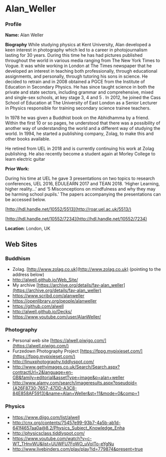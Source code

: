 # Alan_Weller


### Profile

**Name:** Alan Weller 	

**Biography**
While studying physics at Kent University, Alan developed a keen interest in photography which led to a career in photojournalism lasting for 30 years. During this time he has had pictures published throughout the world in various media ranging from The New York Times to Vogue. It was while working in London at The Times newspaper that he developed an interest in teaching both professionally, through educational assignments, and personally, through tutoring his sons in science. He decided to retrain and in 2008 obtained a PGCE from the Institute of Education in Secondary Physics. He has since taught science in both the private and state sectors, including grammar and comprehensive, mixed and single-sex schools, at key stage 3, 4 and 5
. 
In 2012, he joined the Cass School of Education at The University of East London as a Senior Lecturer in Physics responsible for training secondary science trainee teachers. 

In 1978 he was given a Buddhist book on the Abhidhamma by a friend. Within the first 10 or so pages, he understood that there was a possibility of another way of understanding the world and a different way of studying the world. In 1994, he started a publishing company, Zolag, to make this and other books available. 

He retired from UEL in 2018 and is currently continuing his work at Zolag publishing. He also recently become a student again at Morley College to learn electric guitar

**Prior Work:**

During his time at UEL he gave 3 presentations on two topics to research conferences, UEL 2016, EDULEARN 2017 and TEAN 2018. ‘Higher Learning, higher reality...’  and ‘5 Misconceptions on mindfulness and why they may be harming school pupils.’ The papers accompanying the presentations can be accessed below.

[http://hdl.handle.net/10552/5513](http://roar.uel.ac.uk/5513/)

[http://hdl.handle.net/10552/7234](http://hdl.handle.net/10552/7234)



**Location**: London, UK

## Web Sites

### Buddhism
- Zolag. [http://www.zolag.co.uk](http://www.zolag.co.uk) (pointing to the address below)
- http://alwell.github.io/Web_Site/
- My archive [https://archive.org/details/fav-alan_weller](https://archive.org/details/fav-alan_weller)
- https://www.scribd.com/alanweller
- https://openlibrary.org/people/alanweller
- https://github.com/alwell
- http://alwell.github.io/Decks/
- https://www.youtube.com/user/AlanWeller/

### Photography
- Personal web site [https://alwell.piwigo.com/](https://alwell.piwigo.com/)
- Furzedown Photography Project [https://fppg.mypixieset.com/](https://fppg.mypixieset.com/)
- http://linuxphotography.tiddlyspot.com/
- http://www.gettyimages.co.uk/Search/Search.aspx?contractUrl=2&language=en-GB&family=editorial&assetType=image&p=alan+weller
- http://www.alamy.com/search/imageresults.aspx?pseudoid={A26F8730-7657-47DD-A3C8-84E858AF5913}&name=Alan+Weller&st=11&mode=0&comp=1


### Physics

- https://www.diigo.com/list/alwell
- http://cnx.org/contents/75457e99-93b7-4a5b-ab1d-641f4657aa0a@8.2/Physics_Subject_Knowledge_Enha
- http://physicsclass.tiddlyspot.com/
- https://www.youtube.com/watch?v=c-WT_THnvWU&list=UUWFU7FoWO_uVoITo-eYgNu
- http://www.livebinders.com/play/play?id=779874&present=true




